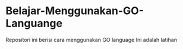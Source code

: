 # Belajar-Menggunakan-GO-Languange
Repositori ini berisi cara menggunakan GO language
Ini adalah latihan
